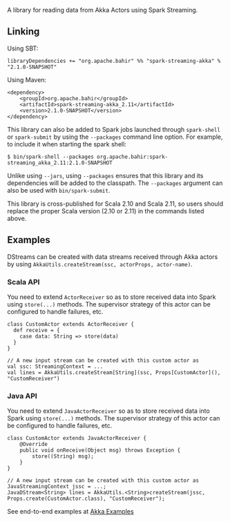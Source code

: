 
A library for reading data from Akka Actors using Spark Streaming. 

## Linking

Using SBT:

    libraryDependencies += "org.apache.bahir" %% "spark-streaming-akka" % "2.1.0-SNAPSHOT"

Using Maven:

    <dependency>
        <groupId>org.apache.bahir</groupId>
        <artifactId>spark-streaming-akka_2.11</artifactId>
        <version>2.1.0-SNAPSHOT</version>
    </dependency>

This library can also be added to Spark jobs launched through `spark-shell` or `spark-submit` by using the `--packages` command line option.
For example, to include it when starting the spark shell:

    $ bin/spark-shell --packages org.apache.bahir:spark-streaming_akka_2.11:2.1.0-SNAPSHOT

Unlike using `--jars`, using `--packages` ensures that this library and its dependencies will be added to the classpath.
The `--packages` argument can also be used with `bin/spark-submit`.

This library is cross-published for Scala 2.10 and Scala 2.11, so users should replace the proper Scala version (2.10 or 2.11) in the commands listed above.

## Examples

DStreams can be created with data streams received through Akka actors by using `AkkaUtils.createStream(ssc, actorProps, actor-name)`.

### Scala API

You need to extend `ActorReceiver` so as to store received data into Spark using `store(...)` methods. The supervisor strategy of
this actor can be configured to handle failures, etc.

    class CustomActor extends ActorReceiver {
      def receive = {
        case data: String => store(data)
      }
    }

    // A new input stream can be created with this custom actor as
    val ssc: StreamingContext = ...
    val lines = AkkaUtils.createStream[String](ssc, Props[CustomActor](), "CustomReceiver")

### Java API

You need to extend `JavaActorReceiver` so as to store received data into Spark using `store(...)` methods. The supervisor strategy of
this actor can be configured to handle failures, etc.

    class CustomActor extends JavaActorReceiver {
        @Override
        public void onReceive(Object msg) throws Exception {
            store((String) msg);
        }
    }

    // A new input stream can be created with this custom actor as
    JavaStreamingContext jssc = ...;
    JavaDStream<String> lines = AkkaUtils.<String>createStream(jssc, Props.create(CustomActor.class), "CustomReceiver");

See end-to-end examples at [Akka Examples](https://github.com/apache/bahir/tree/master/streaming-akka/examples)
